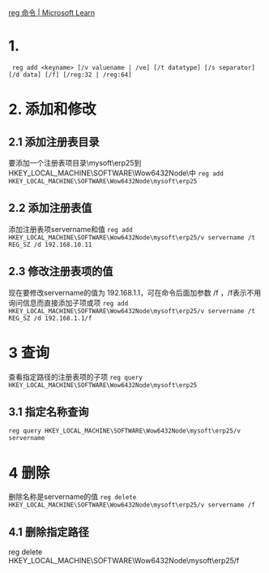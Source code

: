 [reg 命令 | Microsoft Learn](https://learn.microsoft.com/zh-cn/windows-server/administration/windows-commands/reg)

# 1. 
` 
reg add <keyname> [/v valuename | /ve] [/t datatype] [/s separator] [/d data] [/f] [/reg:32 | /reg:64]
`
# 2. 添加和修改
## 2.1 添加注册表目录
要添加一个注册表项目录\mysoft\erp25到HKEY_LOCAL_MACHINE\SOFTWARE\Wow6432Node\中
`
reg add HKEY_LOCAL_MACHINE\SOFTWARE\Wow6432Node\mysoft\erp25
`
## 2.2 添加注册表值
添加注册表项servername和值
`
reg add HKEY_LOCAL_MACHINE\SOFTWARE\Wow6432Node\mysoft\erp25/v servername /t REG_SZ /d 192.168.10.11
`
## 2.3 修改注册表项的值
现在要修改servername的值为 192.168.1.1，可在命令后面加参数 /f ，/f表示不用询问信息而直接添加子项或项
`
reg add HKEY_LOCAL_MACHINE\SOFTWARE\Wow6432Node\mysoft\erp25/v servername /t REG_SZ /d 192.168.1.1/f 
`
# 3 查询
查看指定路径的注册表项的子项
`
reg query HKEY_LOCAL_MACHINE\SOFTWARE\Wow6432Node\mysoft\erp25
`
## 3.1 指定名称查询
`
reg query HKEY_LOCAL_MACHINE\SOFTWARE\Wow6432Node\mysoft\erp25/v servername
`
# 4 删除
删除名称是servername的值
`
reg delete HKEY_LOCAL_MACHINE\SOFTWARE\Wow6432Node\mysoft\erp25/v servername /f
`
## 4.1 删除指定路径
reg delete HKEY_LOCAL_MACHINE\SOFTWARE\Wow6432Node\mysoft\erp25/f
